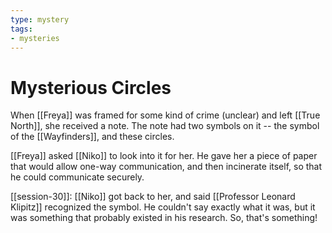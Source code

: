 ```yaml
---
type: mystery
tags:
- mysteries
---
```


#  Mysterious Circles

When [[Freya]] was framed for some kind of crime (unclear) and left [[True North]], she received a note. The note had two symbols on it -- the symbol of the [[Wayfinders]], and these circles. 

[[Freya]] asked [[Niko]] to look into it for her. He gave her a piece of paper that would allow one-way communication, and then incinerate itself, so that he could communicate securely.

[[session-30]]: [[Niko]] got back to her, and said [[Professor Leonard Klipitz]] recognized the symbol. He couldn't say exactly what it was, but it was something that probably existed in his research. So, that's something!